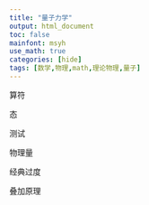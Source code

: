 ```yaml
---
title: "量子力学"
output: html_document
toc: false
mainfont: msyh
use_math: true
categories: [hide]
tags: [数学,物理,math,理论物理,量子]
---
```

<meta http-equiv='Content-Type' content='text/html; charset=utf-8' />

算符

态

测试

物理量

经典过度

叠加原理
